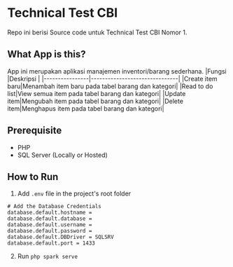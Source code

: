 # Technical Test CBI

Repo ini berisi Source code untuk Technical Test CBI Nomor 1.

## What App is this?
App ini merupakan aplikasi manajemen inventori/barang sederhana.
|Fungsi                |Deskripsi                          |
|----------------|-------------------------------|
|Create item baru|Menambah item baru pada tabel barang dan kategori|
|Read to do list|View semua item pada tabel barang dan kategori|
|Update item|Mengubah item pada tabel barang dan kategori|
|Delete item|Menghapus item pada tabel barang dan kategori|

## Prerequisite
- PHP
- SQL Server (Locally or Hosted)

## How to Run

1. Add ``` .env ``` file in the project's root folder
```
# Add the Database Credentials
database.default.hostname = 
database.default.database = 
database.default.username = 
database.default.password = 
database.default.DBDriver = SQLSRV
database.default.port = 1433
```
2. Run ``` php spark serve ```